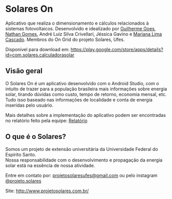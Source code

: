 # Solares On
Aplicativo que realiza o dimensionamento e cálculos relacionados à sistemas fotovoltaicos.
Desenvolvido e idealizado por [Guilherme Goes](https://github.com/GuilhermeGZanetti), [Nathan Gomes](https://github.com/nsgbs), André Luiz Silva Crivellari, Jéssica Gavino e [Mariana Lima Cascado](https://github.com/Amarismas).
Membros do On Grid do projeto Solares, Ufes.

Disponível para download em: https://play.google.com/store/apps/details?id=com.solares.calculadorasolar

## Visão geral
O Solares On é um aplicativo desenvolvido com o Android Studio, com o intuito de trazer para a população brasileira mais informações sobre energia solar, 
tirando dúvidas como custo, tempo de retorno, economia mensal, etc. Tudo isso baseado nas informações de localidade e conta de energia inseridas pelo usuário.

Mais detalhes sobre a implementação do aplicativo podem ser encontradas no relatório feito pela equipe: [Relatório](https://drive.google.com/file/d/1W3zVDWWPzgevQLevZUyG6Lz4YkpSnQmQ/view?usp=sharing)

## O que é o Solares?
Somos um projeto de extensão universitária da Universidade Federal do Espírito Santo.  
Nossa responsabilidade com o desenvolvimento e propagação da energia solar está na essência de nossa atividade.

Entre em contato por: projetosolaresufes@gmail.com ou pelo instagram [@projeto.solares](https://www.instagram.com/projeto.solares/)

Site: http://www.projetosolares.com.br/
